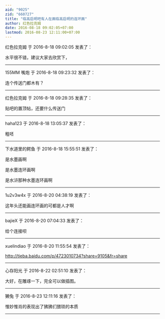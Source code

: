 ```yaml
---
aid: "9025"
zid: "660727"
title: "临高启明吧有人在画临高启明的连环画"
author: 红色拉克姆
date: 2016-08-18 09:02:05+07:00
lastmod: 2016-08-23 12:11:00+07:00
---
```


红色拉克姆 于 2016-8-18 09:02:05 发表了：

水平很不错，建议大家去欣赏下，

---

155MM 嘴炮 于 2016-8-18 09:23:32 发表了：

连个传送门都木有？

---

红色拉克姆 于 2016-8-18 09:28:35 发表了：

贴吧的置顶帖，还要什么传送门

---

haha123 于 2016-8-18 13:05:37 发表了：

粗呸

---

下水道里的鳄鱼 于 2016-8-18 15:55:51 发表了：

是水墨画啊

是水墨连环画啊

是水浒那种水墨连环画啊

---

1u2v3w4x 于 2016-8-20 04:38:19 发表了：

这年头还能画连环画的可都是人才啊

---

bajieX 于 2016-8-20 07:04:33 发表了：

给个连接呗

---

xuelindiao 于 2016-8-20 11:55:54 发表了：

http://tieba.baidu.com/p/4723010734?share=9105&fr=share

---

心存阳光 于 2016-8-22 02:51:10 发表了：

大好，在雕琢一下，完全可以做插图。

---

獭兔 于 2016-8-23 12:11:16 发表了：

惟妙惟肖的表现出了狒狒们猥琐的本质

---
